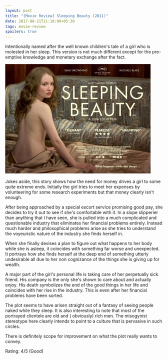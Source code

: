 ```yaml
---
layout: post
title: "[Movie Review] Sleeping Beauty (2011)"
date: 2017-08-21T21:18:09+05:30
tags: movie-review
spoilers: true
---
```


Intentionally named after the well known children's tale of a girl who is molested in her sleep.
This version is not much different except for the pre-emptive knowledge and monetary exchange after the fact.

![Sleeping Beauty (2011)](/img/movie-poster-sleeping-beauty-2011.jpg 'Sleeping Beauty (2011)')

Jokes aside, this story shows how the need for money drives a girl to some quite extreme ends.
Initially the girl tries to meet her expenses by volunteering for some research experiments but that money clearly isn't enough.

After being approached by a special escort service promising good pay, she decides to try it out to see if she's comfortable with it.
In a slope slipperier than anything that I have seen, she is pulled into a much complicated and questionable industry that eliminates her financial problems entirely.
Instead much harder and philosophical problems arise as she tries to understand the voyeuristic nature of the industry she finds herself in.

When she finally devises a plan to figure out what happens to her body while she is asleep, it coincides with something far worse and unexpected.
It portrays how she finds herself at the deep end of something utterly undesirable all due to her non cognizance of the things she is giving up for wealth.

A major part of the girl's personal life is taking care of her perpetually sick friend.
His company is the only she's shown to care about and actually enjoy.
His death symbolizes the end of the good things in her life and coincides with her rise in the industry.
This is even after her financial problems have been sorted.

The plot seems to have arisen straight out of a fantasy of seeing people naked while they sleep.
It is also interesting to note that most of the portrayed clientele are old and ( obviously) rich men.
The misogynist stereotype here clearly intends to point to a culture that is pervasive in such circles.

There is definitely scope for improvement on what the plot really wants to convey.

Rating: 4/5 (Good)
